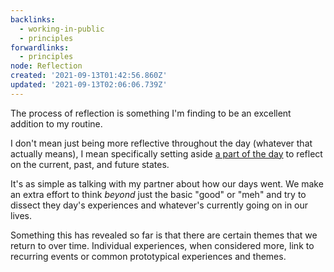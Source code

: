 ```yaml
---
backlinks:
  - working-in-public
  - principles
forwardlinks:
  - principles
node: Reflection
created: '2021-09-13T01:42:56.860Z'
updated: '2021-09-13T02:06:06.739Z'
---
```

The process of reflection is something I'm finding to be an excellent addition to my routine. 

I don't mean just being more reflective throughout the day (whatever that actually means), I mean specifically setting aside [a part of the day](principles.md) to reflect on the current, past, and future states.  

It's as simple as talking with my partner about how our days went. We make an extra effort to think *beyond* just the basic "good" or "meh" and try to dissect they day's experiences and whatever's currently going on in our lives. 

Something this has revealed so far is that there are certain themes that we return to over time. Individual experiences, when considered more, link to recurring events or common prototypical experiences and themes. 


